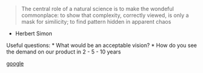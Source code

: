 > The central role of a natural science is to make the wondeful commonplace: to show that complexity, correctly viewed, is only a mask for similicity; to find pattern hidden in apparent chaos 
- Herbert Simon

Useful questions:
	* What would be an acceptable vision? 
	* How do you see the demand on our product in 2 - 5 - 10 years 


[google](https://www.google.com)







    
